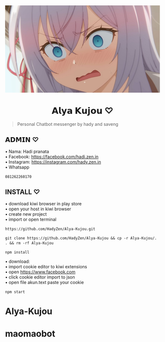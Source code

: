 ![alya](https://raw.githubusercontent.com/HadyZen/Alya-Kujou/refs/heads/main/hady-zen/alya.png) 

<h1 align="center">𝗔𝗹𝘆𝗮 𝗞𝘂𝗷𝗼𝘂 ♡</h1>

> Personal Chatbot messenger by hady and saveng <br />

## 𝗔𝗗𝗠𝗜𝗡 ♡

• Nama: Hadi pranata <br />
• Facebook: https://facebook.com/hadi.zen.in <br />
• Instagram: https://instagram.com/hady.zen.in <br>
• Whatsapp
```wa
081262260170
```

## INSTALL ♡

• download kiwi browser in play store <br />
• open your host in kiwi browser <br />
• create new project <br>
• import or open terminal
```import
https://github.com/HadyZen/Alya-Kujou.git
```
```shell
git clone https://github.com/HadyZen/Alya-Kujou && cp -r Alya-Kujou/. . && rm -rf Alya-Kujou
```
```instal
npm install
```
• download: <br />
• import cookie editor to kiwi extensions <br />
• open https://www.facebook.com <br />
• click cookie editor import to json <br />
• open file akun.text paste your cookie <br />
```start
npm start
```

# Alya-Kujou
# maomaobot
